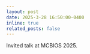 ```yaml
---
layout: post
date: 2025-3-28 16:50:00-0400
inline: true
related_posts: false
---
```


Invited talk at MCBIOS 2025.
